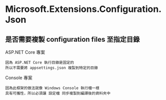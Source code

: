 # Microsoft.Extensions.Configuration.Json

## 是否需要複製 configuration files 至指定目錄

ASP.NET Core 專案
```
因為 ASP.NET Core 執行目錄是固定的
所以不需要將 appsettings.json 複製到特定的目錄
```

Console 專案
```
因為此框架的做法就像 Windows Console 執行檔一樣
具有可攜性，所以必須讓 設定檔 同步複製到編譯後的資料夾中
```




